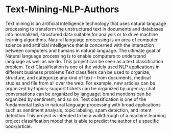 # Text-Mining-NLP-Authors
Text mining is an artificial intelligence technology that uses natural language processing to transform the unstructured text in documents and databases into normalized, structured data suitable for analysis or to drive machine learning algorithms.  Natural language processing  is an area of computer science and artificial intelligence that is concerned with the interaction between computers and humans in natural language. The ultimate goal of Natural language processing  is to enable computers to understand language as well as we do.  This project can be seen as a text classification problem. Text Classification is one of the widely used NLP applications in different business problems Text classifiers can be used to organize, structure, and categorize any kind of text – from documents, medical studies and file from all over the web. For example, new articles can be organized by topics; support tickets can be organized by urgency; chat conversations can be organized by language; brand mentions can be organized by sentiment; and so on. Text classification is one of the fundamental tasks in natural language processing with broad applications such as sentiment analysis, topic labeling, spam detection, and intent detection This project is intended to be a walkthrough of a machine learning project classification model that is able to predict the author of a specific book/article. 
